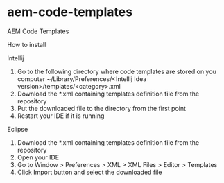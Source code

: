 # aem-code-templates 
AEM Code Templates

How to install

Intellij

1. Go to the following directory where code templates are stored on you computer  ~/Library/Preferences/\<Intellij Idea version\>/templates/\<category\>.xml
2. Download the *.xml containing templates definition file from the repository
3. Put the downloaded file to the directory from the first point
4. Restart your IDE if it is running

Eclipse

1. Download the *.xml containing templates definition file from the repository
2. Open your IDE
3. Go to Window > Preferences > XML > XML Files > Editor > Templates
4. Click Import button and select the downloaded file
